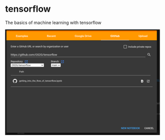 # tensorflow
The basics of machine learning with tensorflow


![How to Load the Notebook](newColabFromGithub.PNG)
